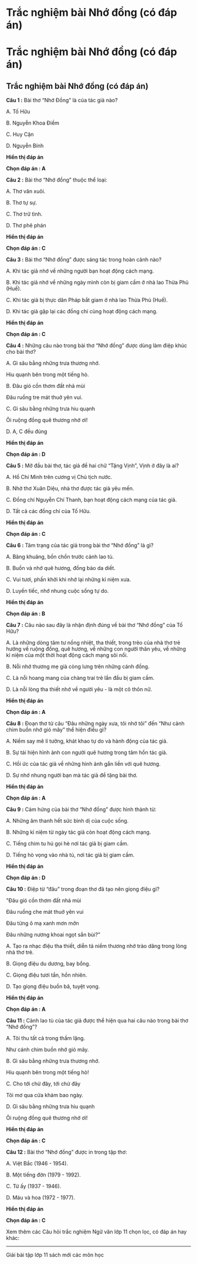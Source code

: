 # Trắc nghiệm bài Nhớ đồng (có đáp án)

# Trắc nghiệm bài Nhớ đồng (có đáp án)

## Trắc nghiệm bài Nhớ đồng (có đáp án)

**Câu 1 :** Bài thơ “Nhớ Đồng” là của tác giả nào? 

A. Tố Hữu

B. Nguyễn Khoa Điềm

C. Huy Cận

D. Nguyễn Bính

**Hiển thị đáp án**

**Chọn đáp án : A**

**Câu 2 :** Bài thơ “Nhớ đồng” thuộc thể loại: 

A. Thơ văn xuôi.

B. Thơ tự sự.

C. Thơ trữ tình.

D. Thơ phê phán

**Hiển thị đáp án**

**Chọn đáp án : C**

**Câu 3 :** Bài thơ “Nhớ đồng” được sáng tác trong hoàn cảnh nào? 

A. Khi tác giả nhớ về những người bạn hoạt động cách mạng.

B. Khi tác giả nhớ về những ngày mình còn bị giam cầm ở nhà lao Thừa Phủ (Huế).

C. Khi tác giả bị thực dân Pháp bắt giam ở nhà lao Thừa Phủ (Huế).

D. Khi tác giả gặp lại các đồng chí cùng hoạt động cách mạng.

**Hiển thị đáp án**

**Chọn đáp án : C**

**Câu 4 :** Những câu nào trong bài thơ “Nhớ đồng” được dùng làm điệp khúc cho bài thơ? 

A. Gì sâu bằng những trưa thương nhớ.

Hiu quạnh bên trong một tiếng hò.

B. Đâu gió cồn thơm đất nhả mùi

Đâu ruồng tre mát thuở yên vui.

C. Gì sâu bằng những trưa hiu quạnh

Ôi ruộng đồng quê thương nhớ ơi!

D. A, C đều đúng

**Hiển thị đáp án**

**Chọn đáp án : D**

**Câu 5 :** Mở đầu bài thơ, tác giả đề hai chữ “Tặng Vịnh”, Vịnh ở đây là ai? 

A. Hồ Chí Minh trên cương vị Chủ tịch nước.

B. Nhờ thơ Xuân Diệu, nhà thơ được tác giả yêu mến.

C. Đồng chí Nguyễn Chí Thanh, bạn hoạt động cách mạng của tác giả.

D. Tất cả các đồng chí của Tố Hữu.

**Hiển thị đáp án**

**Chọn đáp án : C**

**Câu 6 :** Tâm trạng của tác giả trong bài thơ “Nhớ đồng” là gì? 

A. Bâng khuâng, bồn chồn trước cảnh lao tù.

B. Buồn và nhớ quê hương, đồng bào da diết.

C. Vui tươi, phấn khởi khi nhớ lại những kỉ niệm xưa.

D. Luyến tiếc, nhớ nhung cuộc sống tự do.

**Hiển thị đáp án**

**Chọn đáp án : B**

**Câu 7 :** Câu nào sau đây là nhận định đúng về bài thơ “Nhớ đồng” của Tố Hữu? 

A. Là những dòng tâm tư nồng nhiệt, tha thiết, trong trẻo của nhà thơ trẻ hướng về ruộng đồng, quê hương, về những con người thân yêu, về những kỉ niệm của một thời hoạt động cách mạng sôi nổi.

B. Nỗi nhớ thương mẹ già còng lưng trên những cánh đồng.

C. Là nỗi hoang mang của chàng trai trẻ lần đầu bị giam cầm.

D. Là nỗi lòng tha thiết nhớ về người yêu - là một cô thôn nữ.

**Hiển thị đáp án**

**Chọn đáp án : A**

**Câu 8 :** Đoạn thơ từ câu “Đâu những ngày xưa, tôi nhớ tôi” đến “Như cảnh chim buồn nhớ gió mây” thể hiện điều gì? 

A. Niềm say mê lí tưởng, khát khao tự do và hành động của tác giả.

B. Sự tái hiện hình ảnh con người quê hương trong tâm hồn tác giả.

C. Hồi ức của tác giả về những hình ảnh gắn liền với quê hương.

D. Sự nhớ nhung người bạn mà tác giả đề tặng bài thơ.

**Hiển thị đáp án**

**Chọn đáp án : A**

**Câu 9 :** Cảm hứng của bài thơ “Nhớ đồng” được hình thành từ: 

A. Những âm thanh hết sức bình dị của cuộc sống. 

B. Những kỉ niệm từ ngày tác giả còn hoạt động cách mạng. 

C. Tiếng chim tu hú gọi hè nơi tác giả bị giam cầm. 

D. Tiếng hò vọng vào nhà tù, nơi tác giả bị giam cầm. 

**Hiển thị đáp án**

**Chọn đáp án : D**

**Câu 10 :** Điệp từ “đâu” trong đoạn thơ đã tạo nên giọng điệu gì? 

"Đâu gió cồn thơm đất nhả mùi

Đâu ruồng che mát thuở yên vui

Đâu từng ô mạ xanh mơn mởn

Đâu những nương khoai ngọt sắn bùi?”

A. Tạo ra nhạc điệu tha thiết, diễn tả niềm thương nhớ trào dâng trong lòng nhà thơ trẻ.

B. Giọng điệu du dương, bay bổng.

C. Giọng điệu tươi tắn, hồn nhiên.

D. Tạo giọng điệu buồn bã, tuyệt vọng.

**Hiển thị đáp án**

**Chọn đáp án : A**

**Câu 11 :** Cảnh lao tù của tác giả được thể hiện qua hai câu nào trong bài thơ “Nhớ đồng”? 

A. Tôi thu tất cả trong thầm lặng.

Như cánh chim buồn nhớ gió mây.

B. Gì sâu bằng những trưa thương nhớ.

Hiu quạnh bên trong một tiếng hò!

C. Cho tới chừ đây, tới chừ đây

Tôi mơ qua cửa khám bao ngày.

D. Gì sâu bằng những trưa hiu quạnh

Ôi ruộng đồng quê thương nhớ ơi!

**Hiển thị đáp án**

**Chọn đáp án : C**

**Câu 12 :** Bài thơ “Nhớ đồng” được in trong tập thơ: 

A. Việt Bắc (1946 - 1954).

B. Một tiếng đờn (1979 - 1992).

C. Từ ấy (1937 - 1946).

D. Máu và hoa (1972 - 1977).

**Hiển thị đáp án**

**Chọn đáp án : C**

Xem thêm các Câu hỏi trắc nghiệm Ngữ văn lớp 11 chọn lọc, có đáp án hay khác:

* * *

Giải bài tập lớp 11 sách mới các môn học
